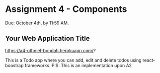 Assignment 4 - Components
===

Due: October 4th, by 11:59 AM.


## Your Web Application Title

https://a4-othniel-bondah.herokuapp.com/?

This is a Todo app where you can add, edit and delete todos using react-boostrap frameworks.
P.S: This is an implementation upon A2
